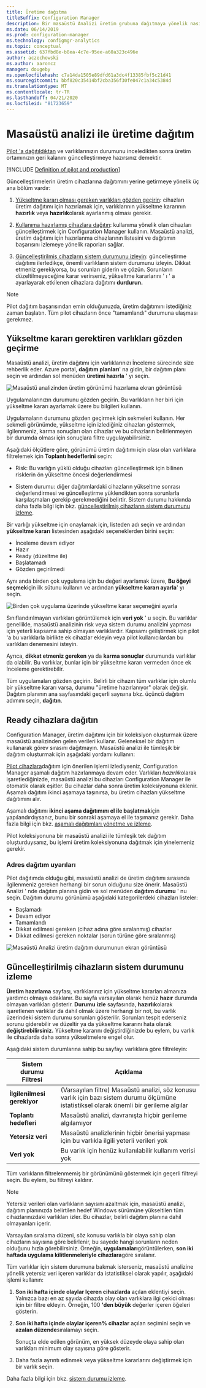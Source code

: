 ```yaml
---
title: Üretime dağıtma
titleSuffix: Configuration Manager
description: Bir masaüstü Analizi üretim grubuna dağıtmaya yönelik nasıl yapılır Kılavuzu.
ms.date: 06/14/2019
ms.prod: configuration-manager
ms.technology: configmgr-analytics
ms.topic: conceptual
ms.assetid: 637fbd8e-b8ea-4c7e-95ee-a60a323c496e
author: aczechowski
ms.author: aaroncz
manager: dougeby
ms.openlocfilehash: c7a14da1505e89dfd61a3dc4f13385fbf5c21d41
ms.sourcegitcommit: bbf820c35414bf2cba356f30fe047c1a34c5384d
ms.translationtype: MT
ms.contentlocale: tr-TR
ms.lasthandoff: 04/21/2020
ms.locfileid: "81723659"
---
```

# <a name="how-to-deploy-to-production-with-desktop-analytics"></a>Masaüstü analizi ile üretime dağıtım

[Pilot 'a dağıtıldıktan](deploy-pilot.md) ve varlıklarınızın durumunu inceledikten sonra üretim ortamınızın geri kalanını güncelleştirmeye hazırsınız demektir.

[!INCLUDE [Definition of pilot and production](includes/define-pilot-prod.md)]

Güncelleştirmelerin üretim cihazlarına dağıtımını yerine getirmeye yönelik üç ana bölüm vardır:

1. [Yükseltme kararı olması gereken varlıkları gözden geçirin](#bkmk_review): cihazları üretim dağıtımı için hazırlamak için, varlıklarının yükseltme kararının **hazırlık** veya **hazırlık**olarak ayarlanmış olması gerekir.  

2. [Kullanıma hazırlamış cihazlara dağıtın](#bkmk_deploy): kullanıma yönelik olan cihazları güncelleştirmek için Configuration Manager kullanın. Masaüstü analizi, üretim dağıtımı için hazırlanma cihazlarının listesini ve dağıtımın başarısını izlemeye yönelik raporları sağlar.  

3. [Güncelleştirilmiş cihazların sistem durumunu izleyin](#bkmk_monitor): güncelleştirme dağıtımı ilerledikçe, önemli varlıkların sistem durumunu izleyin. Dikkat etmeniz gerekiyorsa, bu sorunları giderin ve çözün. Sorunların düzeltilmeyeceğine karar verirseniz, yükseltme kararlarını ' ı ' a ayarlayarak etkilenen cihazlara dağıtımı **durdurun.**  

> [!NOTE]  
> Pilot dağıtım başarısından emin olduğunuzda, üretim dağıtımını istediğiniz zaman başlatın. Tüm pilot cihazların önce "tamamlandı" durumuna ulaşması gerekmez.  



## <a name="review-assets-that-need-an-upgrade-decision"></a><a name="bkmk_review"></a>Yükseltme kararı gerektiren varlıkları gözden geçirme

Masaüstü analizi, üretim dağıtımı için varlıklarınızı İnceleme sürecinde size rehberlik eder. Azure portal, **dağıtım planları**' na gidin, bir dağıtım planı seçin ve ardından sol menüden **üretimi hazırla** ' yı seçin.

![Masaüstü analizinden üretim görünümü hazırlama ekran görüntüsü](media/prepare-production.png)

Uygulamalarınızın durumunu gözden geçirin. Bu varlıkların her biri için yükseltme kararı ayarlamak üzere bu bilgileri kullanın.

Uygulamaların durumunu gözden geçirmek için sekmeleri kullanın. Her sekmeli görünümde, yükseltme için izlediğiniz cihazları göstermek, ilgilenmeniz, karma sonuçları olan cihazlar ve bu cihazların belirlenmeyen bir durumda olması için sonuçlara filtre uygulayabilirsiniz.

Aşağıdaki ölçütlere göre, görünümü üretim dağıtımı için olası olan varlıklara filtrelemek için **Toplantı hedeflerini** seçin:

- Risk: Bu varlığın yüklü olduğu cihazları güncelleştirmek için bilinen risklerin ön yükseltme öncesi değerlendirmesi  

- Sistem durumu: diğer dağıtımlardaki cihazların yükseltme sonrası değerlendirmesi ve güncelleştirme yüklendikten sonra sorunlarla karşılaşmaları gerekip gerekmediğini belirtir. Sistem durumu hakkında daha fazla bilgi için bkz. [güncelleştirilmiş cihazların sistem durumunu izleme](#bkmk_monitor).  

Bir varlığı yükseltme için onaylamak için, listeden adı seçin ve ardından **yükseltme kararı** listesinden aşağıdaki seçeneklerden birini seçin:

- İnceleme devam ediyor
- Hazır
- Ready (düzeltme ile)
- Başlatamadı
- Gözden geçirilmedi

Aynı anda birden çok uygulama için bu değeri ayarlamak üzere, **Bu öğeyi seçmek**için ilk sütunu kullanın ve ardından **yükseltme kararı ayarla**' yı seçin.

![Birden çok uygulama üzerinde yükseltme karar seçeneğini ayarla](media/prep-prod-set-upgrade-decision.png)

Sınıflandırılmayan varlıkları görüntülemek için **veri yok** ' u seçin. Bu varlıklar genellikle, masaüstü analizinin risk veya sistem durumu analizini yapması için yeterli kapsama sahip olmayan varlıklardır. Kapsamı geliştirmek için pilot 'a bu varlıklarla birlikte ek cihazlar ekleyin veya pilot kullanıcılardan bu varlıkları denemesini isteyin.

Ayrıca, **dikkat etmeniz gereken** ya da **karma sonuçlar** durumunda varlıklar da olabilir. Bu varlıklar, bunlar için bir yükseltme kararı vermeden önce ek İnceleme gerektirebilir.

Tüm uygulamaları gözden geçirin. Belirli bir cihazın tüm varlıklar için olumlu bir yükseltme kararı varsa, durumu "üretime hazırlanıyor" olarak değişir. Dağıtım planının ana sayfasındaki geçerli sayısına bkz. üçüncü dağıtım adımını seçin, **dağıtın**.


## <a name="deploy-to-devices-that-are-ready"></a><a name="bkmk_deploy"></a>Ready cihazlara dağıtın

Configuration Manager, üretim dağıtımı için bir koleksiyon oluşturmak üzere masaüstü analizinden gelen verileri kullanır. Geleneksel bir dağıtım kullanarak görev sırasını dağıtmayın. Masaüstü analizi ile tümleşik bir dağıtım oluşturmak için aşağıdaki yordamı kullanın:

[Pilot cihazlara](deploy-pilot.md#deploy-to-pilot-devices)dağıtım için önerilen işlemi izlediyseniz, Configuration Manager aşamalı dağıtım hazırlanmaya devam eder. Varlıkları *hazırlık*olarak işaretlediğinizde, masaüstü analizi bu cihazları Configuration Manager ile otomatik olarak eşitler. Bu cihazlar daha sonra üretim koleksiyonuna eklenir. Aşamalı dağıtım ikinci aşamaya taşınırsa, bu üretim cihazları yükseltme dağıtımını alır.

Aşamalı dağıtımı **ikinci aşama dağıtımını el ile başlatmak**için yapılandırdıysanız, bunu bir sonraki aşamaya el ile taşımanız gerekir. Daha fazla bilgi için bkz. [aşamalı dağıtımları yönetme ve izleme](../osd/deploy-use/manage-monitor-phased-deployments.md#bkmk_move).

Pilot koleksiyonuna bir masaüstü analizi ile tümleşik tek dağıtım oluşturduysanız, bu işlemi üretim koleksiyonuna dağıtmak için yinelemeniz gerekir.


### <a name="address-deployment-alerts"></a>Adres dağıtım uyarıları

Pilot dağıtımda olduğu gibi, masaüstü analizi de üretim dağıtımı sırasında ilgilenmeniz gereken herhangi bir sorun olduğunu size önerir. Masaüstü Analizi ' nde dağıtım planına gidin ve sol menüden **dağıtım durumu** ' nu seçin. Dağıtım durumu görünümü aşağıdaki kategorilerdeki cihazları listeler:  

- Başlamadı
- Devam ediyor
- Tamamlandı
- Dikkat edilmesi gereken (cihaz adına göre sıralanmış) cihazlar
- Dikkat edilmesi gereken noktalar (sorun türüne göre sıralanmış)

![Masaüstü Analizi üretim dağıtım durumunun ekran görüntüsü](media/prod-deployment-status.png)


## <a name="monitor-the-health-of-updated-devices"></a><a name="bkmk_monitor"></a>Güncelleştirilmiş cihazların sistem durumunu izleme

**Üretim hazırlama** sayfası, varlıklarınız için yükseltme kararları almanıza yardımcı olmaya odaklanır. Bu sayfa varsayılan olarak henüz **hazır** durumda olmayan varlıkları gösterir. **Durumu izle** sayfasında, **hazırlık**olarak işaretlenen varlıklar da dahil olmak üzere herhangi bir not, bu varlık üzerindeki sistem durumu sorunları gösterilir. Sorunları tespit ederseniz sorunu giderebilir ve düzeltir ya da yükseltme kararını hata olarak **değiştirebilirsiniz.** Yükseltme kararını değiştirdiğinizde bu eylem, bu varlık ile cihazlarda daha sonra yükseltmelere engel olur.

Aşağıdaki sistem durumlarına sahip bu sayfayı varlıklara göre filtreleyin:

| Sistem durumu Filtresi | Açıklama |
|----------------------|-------------|
| **İlgilenilmesi gerekiyor** | (Varsayılan filtre) Masaüstü analizi, söz konusu varlık için bazı sistem durumu ölçümüne istatistiksel olarak önemli bir gerileme algılar
| **Toplantı hedefleri** | Masaüstü analizi, davranışta hiçbir gerileme algılamıyor |
| **Yetersiz veri** | Masaüstü analizlerinin hiçbir önerisi yapması için bu varlıkla ilgili yeterli verileri yok |
| **Veri yok** | Bu varlık için henüz kullanılabilir kullanım verisi yok |

Tüm varlıkların filtrelenmemiş bir görünümünü göstermek için geçerli filtreyi seçin. Bu eylem, bu filtreyi kaldırır.

> [!NOTE]  
> Yetersiz verileri olan varlıkların sayısını azaltmak için, masaüstü analizi, dağıtım planınızda belirtilen hedef Windows sürümüne yükseltilen tüm cihazlarınızdaki varlıkları izler. Bu cihazlar, belirli dağıtım planına dahil olmayanları içerir.  

Varsayılan sıralama düzeni, söz konusu varlıkla bir olaya sahip olan cihazların sayısına göre belirlenir, bu sayede hangi sorunların neden olduğunu hızla görebilirsiniz. Örneğin, **uygulamaları**görüntülerken, **son iki haftada uygulama kilitlenmeleriyle cihazlara**göre sıralanır.

Tüm varlıklar için sistem durumuna bakmak isterseniz, masaüstü analizine yönelik yetersiz veri içeren varlıklar da istatistiksel olarak yapılır, aşağıdaki işlemi kullanın:

1. **Son iki hafta içinde olaylar Içeren cihazlarda** açılan eklentiyi seçin. Yalnızca bazı en az sayıda cihazda olay olan varlıklara ilgi çekici olması için bir filtre ekleyin. Örneğin, 100 **'den büyük** değerler içeren öğeleri gösterin.  

2. **Son iki hafta içinde olaylar içeren% cihazlar** açılan seçimini seçin ve **azalan düzende**sıralamayı seçin.  

    Sonuçta elde edilen görünüm, en yüksek düzeyde olaya sahip olan varlıkları minimum olay sayısına göre gösterir.  

3. Daha fazla ayrıntı edinmek veya yükseltme kararlarını değiştirmek için bir varlık seçin.  

Daha fazla bilgi için bkz. [sistem durumu izleme](health-status-monitoring.md).
